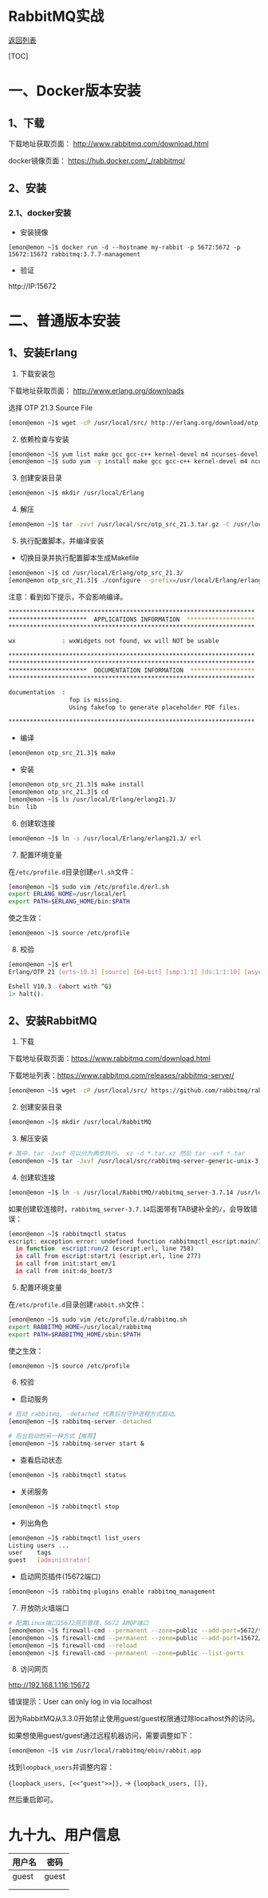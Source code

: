 # RabbitMQ实战

[返回列表](https://github.com/EmonCodingBackEnd/backend-tutorial)

[TOC]

# 一、Docker版本安装

## 1、下载

下载地址获取页面： http://www.rabbitmq.com/download.html

docker镜像页面： https://hub.docker.com/_/rabbitmq/

## 2、安装

### 2.1、docker安装

- 安装镜像

```shell
[emon@emon ~]$ docker run -d --hostname my-rabbit -p 5672:5672 -p 15672:15672 rabbitmq:3.7.7-management
```

- 验证

http://IP:15672



# 二、普通版本安装

## 1、安装Erlang

1. 下载安装包

下载地址获取页面： http://www.erlang.org/downloads

选择 OTP 21.3 Source File

```bash
[emon@emon ~]$ wget -cP /usr/local/src/ http://erlang.org/download/otp_src_21.3.tar.gz
```

2. 依赖检查与安装

```bash
[emon@emon ~]$ yum list make gcc gcc-c++ kernel-devel m4 ncurses-devel openssl-devel unixODBC-devel
[emon@emon ~]$ sudo yum -y install make gcc gcc-c++ kernel-devel m4 ncurses-devel openssl-devel unixODBC-devel
```

3. 创建安装目录

```bash
[emon@emon ~]$ mkdir /usr/local/Erlang
```

4. 解压

```bash
[emon@emon ~]$ tar -zxvf /usr/local/src/otp_src_21.3.tar.gz -C /usr/local/Erlang/
```

5. 执行配置脚本，并编译安装

- 切换目录并执行配置脚本生成Makefile

```bash
[emon@emon ~]$ cd /usr/local/Erlang/otp_src_21.3/
[emon@emon otp_src_21.3]$ ./configure --prefix=/usr/local/Erlang/erlang21.3 --disable-javac
```

注意：看到如下提示，不会影响编译。

```bash
*********************************************************************
**********************  APPLICATIONS INFORMATION  *******************
*********************************************************************

wx             : wxWidgets not found, wx will NOT be usable

*********************************************************************
*********************************************************************
**********************  DOCUMENTATION INFORMATION  ******************
*********************************************************************

documentation  : 
                 fop is missing.
                 Using fakefop to generate placeholder PDF files.

*********************************************************************
```

- 编译

```bash
[emon@emon otp_src_21.3]$ make
```

- 安装

```bash
[emon@emon otp_src_21.3]$ make install
[emon@emon otp_src_21.3]$ cd
[emon@emon ~]$ ls /usr/local/Erlang/erlang21.3/
bin  lib
```

6. 创建软连接

```bash
[emon@emon ~]$ ln -s /usr/local/Erlang/erlang21.3/ erl
```

7. 配置环境变量

在`/etc/profile.d`目录创建`erl.sh`文件：

```bash
[emon@emon ~]$ sudo vim /etc/profile.d/erl.sh
export ERLANG_HOME=/usr/local/erl
export PATH=$ERLANG_HOME/bin:$PATH
```

使之生效：

```bash
[emon@emon ~]$ source /etc/profile
```

8. 校验

```bash
[emon@emon ~]$ erl
Erlang/OTP 21 [erts-10.3] [source] [64-bit] [smp:1:1] [ds:1:1:10] [async-threads:1] [hipe]

Eshell V10.3  (abort with ^G)
1> halt().
```

## 2、安装RabbitMQ

1. 下载

下载地址获取页面：https://www.rabbitmq.com/download.html

下载地址列表：https://www.rabbitmq.com/releases/rabbitmq-server/

```bash
[emon@emon ~]$ wget -cP /usr/local/src/ https://github.com/rabbitmq/rabbitmq-server/releases/download/v3.7.14/rabbitmq-server-generic-unix-3.7.14.tar.xz
```

2. 创建安装目录

```bash
[emon@emon ~]$ mkdir /usr/local/RabbitMQ
```

3. 解压安装

```bash
# 其中，tar -Jxvf 可以分为两步执行， xz -d *.tar.xz 然后 tar -xvf *.tar
[emon@emon ~]$ tar -Jxvf /usr/local/src/rabbitmq-server-generic-unix-3.7.14.tar.xz -C /usr/local/RabbitMQ/
```

4. 创建软连接

```bash
[emon@emon ~]$ ln -s /usr/local/RabbitMQ/rabbitmq_server-3.7.14 /usr/local/rabbitmq
```

如果创建软连接时，`rabbitmq_server-3.7.14`后面带有TAB键补全的`/`，会导致错误：

```bash
[emon@emon ~]$ rabbitmqctl status
escript: exception error: undefined function rabbitmqctl_escript:main/1
  in function  escript:run/2 (escript.erl, line 758)
  in call from escript:start/1 (escript.erl, line 277)
  in call from init:start_em/1 
  in call from init:do_boot/3 
```



5. 配置环境变量

在`/etc/profile.d`目录创建`rabbit.sh`文件：

```bash
[emon@emon ~]$ sudo vim /etc/profile.d/rabbitmq.sh
export RABBITMQ_HOME=/usr/local/rabbitmq
export PATH=$RABBITMQ_HOME/sbin:$PATH
```

使之生效：

```bash
[emon@emon ~]$ source /etc/profile
```

6. 校验

- 启动服务

```bash
# 启动 rabbitmq, -detached 代表后台守护进程方式启动。
[emon@emon ~]$ rabbitmq-server -detached

# 后台启动的另一种方式【推荐】
[emon@emon ~]$ rabbitmq-server start &
```

- 查看启动状态

```bash
[emon@emon ~]$ rabbitmqctl status
```

- 关闭服务

```bash
[emon@emon ~]$ rabbitmqctl stop
```

- 列出角色

```bash
[emon@emon ~]$ rabbitmqctl list_users
Listing users ...
user	tags
guest	[administrator]
```

- 启动网页插件(15672端口)

```bash
[emon@emon ~]$ rabbitmq-plugins enable rabbitmq_management
```

7. 开放防火墙端口

```bash
# 配置Linux端口15672网页管理，5672 AMQP端口
[emon@emon ~]$ firewall-cmd --permanent --zone=public --add-port=5672/tcp
[emon@emon ~]$ firewall-cmd --permanent --zone=public --add-port=15672/tcp
[emon@emon ~]$ firewall-cmd --reload
[emon@emon ~]$ firewall-cmd --permanent --zone=public --list-ports
```

8. 访问网页

http://192.168.1.116:15672

错误提示：User can only log in via localhost 

因为RabbitMQ从3.3.0开始禁止使用guest/guest权限通过除localhost外的访问。

如果想使用guest/guest通过远程机器访问，需要调整如下：

```bash
[emon@emon ~]$ vim /usr/local/rabbitmq/ebin/rabbit.app 
```

找到`loopback_users`并调整内容：

`{loopback_users, [<<"guest">>]},` -> `{loopback_users, []},`

然后重启即可。

# 九十九、用户信息

| 用户名 | 密码  |
| ------ | ----- |
| guest  | guest |
|        |       |
|        |       |

